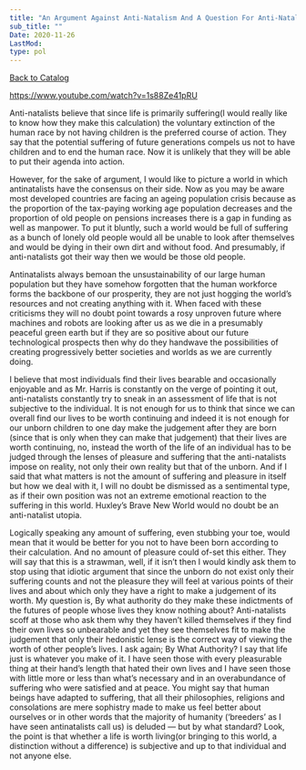 ```yaml
---
title: "An Argument Against Anti-Natalism And A Question For Anti-Natalists"
sub_title: ""
Date: 2020-11-26
LastMod:
type: pol
---
```


[Back to Catalog](/)

https://www.youtube.com/watch?v=1s88Ze41pRU

Anti-natalists believe that since life is primarily suffering(I would really like to know how they make this calculation) the voluntary extinction of the human race by not having children is the preferred course of action. They say that the potential suffering of future generations compels us not to have children and to end the human race. Now it is unlikely that they will be able to put their agenda into action.

However, for the sake of argument, I would like to picture a world in which antinatalists have the consensus on their side. Now as you may be aware most developed countries are facing an ageing population crisis because as the proportion of the tax-paying working age population decreases and the proportion of old people on pensions increases there is a gap in funding as well as manpower. To put it bluntly, such a world would be full of suffering as a bunch of lonely old people would all be unable to look after themselves and would be dying in their own dirt and without food. And presumably, if anti-natalists got their way then we would be those old people.

Antinatalists always bemoan the unsustainability of our large human population but they have somehow forgotten that the human workforce forms the backbone of our prosperity, they are not just hogging the world’s resources and not creating anything with it. When faced with these criticisms they will no doubt point towards a rosy unproven future where machines and robots are looking after us as we die in a presumably peaceful green earth but if they are so positive about our future technological prospects then why do they handwave the possibilities of creating progressively better societies and worlds as we are currently doing.

I believe that most individuals find their lives bearable and occasionally enjoyable and as Mr. Harris is constantly on the verge of pointing it out, anti-natalists constantly try to sneak in an assessment of life that is not subjective to the individual. It is not enough for us to think that since we can overall find our lives to be worth continuing and indeed it is not enough for our unborn children to one day make the judgement after they are born (since that is only when they can make that judgement) that their lives are worth continuing, no, instead the worth of the life of an individual has to be judged through the lenses of pleasure and suffering that the anti-natalists impose on reality, not only their own reality but that of the unborn. And if I said that what matters is not the amount of suffering and pleasure in itself but how we deal with it, I will no doubt be dismissed as a sentimental type, as if their own position was not an extreme emotional reaction to the suffering in this world. Huxley’s Brave New World would no doubt be an anti-natalist utopia.

Logically speaking any amount of suffering, even stubbing your toe, would mean that it would be better for you not to have been born according to their calculation. And no amount of pleasure could of-set this either. They will say that this is a strawman, well, if it isn’t then I would kindly ask them to stop using that idiotic argument that since the unborn do not exist only their suffering counts and not the pleasure they will feel at various points of their lives and about which only they have a right to make a judgement of its worth. My question is, By what authority do they make these indictments of the futures of people whose lives they know nothing about? Anti-natalists scoff at those who ask them why they haven’t killed themselves if they find their own lives so unbearable and yet they see themselves fit to make the judgement that only their hedonistic lense is the correct way of viewing the worth of other people’s lives. I ask again; By What Authority? I say that life just is whatever you make of it. I have seen those with every pleasurable thing at their hand’s length that hated their own lives and I have seen those with little more or less than what’s necessary and in an overabundance of suffering who were satisfied and at peace. You might say that human beings have adapted to suffering, that all their philosophies, religions and consolations are mere sophistry made to make us feel better about ourselves or in other words that the majority of humanity (‘breeders’ as I have seen antinatalists call us) is deluded — but by what standard? Look, the point is that whether a life is worth living(or bringing to this world, a distinction without a difference) is subjective and up to that individual and not anyone else.

